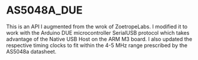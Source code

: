 # AS5048A_DUE
This is an API I augmented from the wrok of ZoetropeLabs. I modified it to work with the Arduino DUE microcontroller SerialUSB protocol which takes advantage of the Native USB Host on the ARM M3 board. I also updated the respective timing clocks to fit within the 4-5 MHz range prescribed by the AS5048a datasheet.  
